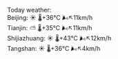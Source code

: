 Today weather:  
Beijing: ☀️   🌡️+36°C 🌬️↖11km/h  
Tianjin: ⛅️  🌡️+35°C 🌬️↖11km/h  
Shijiazhuang: ☀️   🌡️+43°C 🌬️↖12km/h  
Tangshan: ☀️   🌡️+36°C 🌬️↖4km/h  
